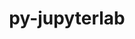 ---
title: "py-jupyterlab"
layout: cache
categories: [package, develop-2024-10-06]
meta: {"versions": ["3.4.8", "4.0.1"], "compilers": ["gcc@=11.1.0", "gcc@=11.4.0", "gcc@=9.4.0", "oneapi@=2024.2.1"], "oss": ["ubuntu20.04", "ubuntu22.04"], "platforms": ["linux"], "targets": ["neoverse_v1", "neoverse_v2", "ppc64le", "x86_64_v3"], "stacks": ["data-vis-sdk", "e4s", "e4s-neoverse-v2", "e4s-neoverse_v1", "e4s-oneapi", "e4s-power", "root"], "num_specs": 20, "num_specs_by_stack": {"root": 20, "e4s-power": 4, "data-vis-sdk": 2, "e4s-neoverse_v1": 4, "e4s-neoverse-v2": 1, "e4s": 5, "e4s-oneapi": 4}}
spec_details: [{"hash": "7u5orxyi244ly5stcwscvp5bszou6fze", "compiler": "gcc@=9.4.0", "versions": ["3.4.8"], "os": "ubuntu20.04", "platform": "linux", "target": "ppc64le", "variants": ["build_system=python_pip"], "stacks": ["root", "e4s-power"], "size": "-", "tarball": "https://binaries.spack.io/develop-2024-10-06/build_cache/linux-ubuntu20.04-ppc64le/gcc-9.4.0/py-jupyterlab-3.4.8/linux-ubuntu20.04-ppc64le-gcc-9.4.0-py-jupyterlab-3.4.8-7u5orxyi244ly5stcwscvp5bszou6fze.spack"}, {"hash": "okkk5kp6dndvp5gnvuq5q3telpva2en6", "compiler": "gcc@=9.4.0", "versions": ["4.0.1"], "os": "ubuntu20.04", "platform": "linux", "target": "ppc64le", "variants": ["build_system=python_pip"], "stacks": ["root", "e4s-power"], "size": "-", "tarball": "https://binaries.spack.io/develop-2024-10-06/build_cache/linux-ubuntu20.04-ppc64le/gcc-9.4.0/py-jupyterlab-4.0.1/linux-ubuntu20.04-ppc64le-gcc-9.4.0-py-jupyterlab-4.0.1-okkk5kp6dndvp5gnvuq5q3telpva2en6.spack"}, {"hash": "nm67xno4cdvobc2ckqmzhnoiofwaxx2f", "compiler": "gcc@=9.4.0", "versions": ["4.0.1"], "os": "ubuntu20.04", "platform": "linux", "target": "ppc64le", "variants": ["build_system=python_pip"], "stacks": ["root", "e4s-power"], "size": "-", "tarball": "https://binaries.spack.io/develop-2024-10-06/build_cache/linux-ubuntu20.04-ppc64le/gcc-9.4.0/py-jupyterlab-4.0.1/linux-ubuntu20.04-ppc64le-gcc-9.4.0-py-jupyterlab-4.0.1-nm67xno4cdvobc2ckqmzhnoiofwaxx2f.spack"}, {"hash": "iomo3hs4offqzdkeq5tm7jl2q7dcvldd", "compiler": "gcc@=9.4.0", "versions": ["3.4.8"], "os": "ubuntu20.04", "platform": "linux", "target": "ppc64le", "variants": ["build_system=python_pip"], "stacks": ["root", "e4s-power"], "size": "-", "tarball": "https://binaries.spack.io/develop-2024-10-06/build_cache/linux-ubuntu20.04-ppc64le/gcc-9.4.0/py-jupyterlab-3.4.8/linux-ubuntu20.04-ppc64le-gcc-9.4.0-py-jupyterlab-3.4.8-iomo3hs4offqzdkeq5tm7jl2q7dcvldd.spack"}, {"hash": "y3pymxuce325w2eeukv5ldlwragrh34o", "compiler": "gcc@=11.1.0", "versions": ["4.0.1"], "os": "ubuntu20.04", "platform": "linux", "target": "x86_64_v3", "variants": ["build_system=python_pip"], "stacks": ["root", "data-vis-sdk"], "size": "-", "tarball": "https://binaries.spack.io/develop-2024-10-06/build_cache/linux-ubuntu20.04-x86_64_v3/gcc-11.1.0/py-jupyterlab-4.0.1/linux-ubuntu20.04-x86_64_v3-gcc-11.1.0-py-jupyterlab-4.0.1-y3pymxuce325w2eeukv5ldlwragrh34o.spack"}, {"hash": "n2aqnno7hl2rtyizrmnpej7efbchob5o", "compiler": "gcc@=11.1.0", "versions": ["4.0.1"], "os": "ubuntu20.04", "platform": "linux", "target": "x86_64_v3", "variants": ["build_system=python_pip"], "stacks": ["root", "data-vis-sdk"], "size": "-", "tarball": "https://binaries.spack.io/develop-2024-10-06/build_cache/linux-ubuntu20.04-x86_64_v3/gcc-11.1.0/py-jupyterlab-4.0.1/linux-ubuntu20.04-x86_64_v3-gcc-11.1.0-py-jupyterlab-4.0.1-n2aqnno7hl2rtyizrmnpej7efbchob5o.spack"}, {"hash": "pz37euehkr26lruvc2kgwvjarb56fl7v", "compiler": "gcc@=11.4.0", "versions": ["4.0.1"], "os": "ubuntu22.04", "platform": "linux", "target": "neoverse_v1", "variants": ["build_system=python_pip"], "stacks": ["e4s-neoverse_v1", "root"], "size": "-", "tarball": "https://binaries.spack.io/develop-2024-10-06/build_cache/linux-ubuntu22.04-neoverse_v1/gcc-11.4.0/py-jupyterlab-4.0.1/linux-ubuntu22.04-neoverse_v1-gcc-11.4.0-py-jupyterlab-4.0.1-pz37euehkr26lruvc2kgwvjarb56fl7v.spack"}, {"hash": "cgyxkkee6h4sf6lcroc7llezt2dwo7dd", "compiler": "gcc@=11.4.0", "versions": ["3.4.8"], "os": "ubuntu22.04", "platform": "linux", "target": "neoverse_v1", "variants": ["build_system=python_pip"], "stacks": ["e4s-neoverse_v1", "root"], "size": "-", "tarball": "https://binaries.spack.io/develop-2024-10-06/build_cache/linux-ubuntu22.04-neoverse_v1/gcc-11.4.0/py-jupyterlab-3.4.8/linux-ubuntu22.04-neoverse_v1-gcc-11.4.0-py-jupyterlab-3.4.8-cgyxkkee6h4sf6lcroc7llezt2dwo7dd.spack"}, {"hash": "sszlhye5sg6yetqniwdsc634dttc5o7y", "compiler": "gcc@=11.4.0", "versions": ["4.0.1"], "os": "ubuntu22.04", "platform": "linux", "target": "neoverse_v1", "variants": ["build_system=python_pip"], "stacks": ["e4s-neoverse_v1", "root"], "size": "-", "tarball": "https://binaries.spack.io/develop-2024-10-06/build_cache/linux-ubuntu22.04-neoverse_v1/gcc-11.4.0/py-jupyterlab-4.0.1/linux-ubuntu22.04-neoverse_v1-gcc-11.4.0-py-jupyterlab-4.0.1-sszlhye5sg6yetqniwdsc634dttc5o7y.spack"}, {"hash": "tsa7wy6ej257adf66qytokhzffydprw3", "compiler": "gcc@=11.4.0", "versions": ["3.4.8"], "os": "ubuntu22.04", "platform": "linux", "target": "neoverse_v1", "variants": ["build_system=python_pip"], "stacks": ["e4s-neoverse_v1", "root"], "size": "-", "tarball": "https://binaries.spack.io/develop-2024-10-06/build_cache/linux-ubuntu22.04-neoverse_v1/gcc-11.4.0/py-jupyterlab-3.4.8/linux-ubuntu22.04-neoverse_v1-gcc-11.4.0-py-jupyterlab-3.4.8-tsa7wy6ej257adf66qytokhzffydprw3.spack"}, {"hash": "hcvpb34gqfbhyb3yxugv3u4zajkxhwgr", "compiler": "gcc@=11.4.0", "versions": ["4.0.1"], "os": "ubuntu22.04", "platform": "linux", "target": "neoverse_v2", "variants": ["build_system=python_pip"], "stacks": ["root", "e4s-neoverse-v2"], "size": "-", "tarball": "https://binaries.spack.io/develop-2024-10-06/build_cache/linux-ubuntu22.04-neoverse_v2/gcc-11.4.0/py-jupyterlab-4.0.1/linux-ubuntu22.04-neoverse_v2-gcc-11.4.0-py-jupyterlab-4.0.1-hcvpb34gqfbhyb3yxugv3u4zajkxhwgr.spack"}, {"hash": "ul76wvlqc7jqrbqbuoblrhr22liydt7r", "compiler": "gcc@=11.4.0", "versions": ["4.0.1"], "os": "ubuntu22.04", "platform": "linux", "target": "x86_64_v3", "variants": ["build_system=python_pip"], "stacks": ["e4s", "root"], "size": "-", "tarball": "https://binaries.spack.io/develop-2024-10-06/build_cache/linux-ubuntu22.04-x86_64_v3/gcc-11.4.0/py-jupyterlab-4.0.1/linux-ubuntu22.04-x86_64_v3-gcc-11.4.0-py-jupyterlab-4.0.1-ul76wvlqc7jqrbqbuoblrhr22liydt7r.spack"}, {"hash": "jw4oowaskbfrjuwgb5iq42hg5lvll2ay", "compiler": "gcc@=11.4.0", "versions": ["3.4.8"], "os": "ubuntu22.04", "platform": "linux", "target": "x86_64_v3", "variants": ["build_system=python_pip"], "stacks": ["e4s", "root"], "size": "-", "tarball": "https://binaries.spack.io/develop-2024-10-06/build_cache/linux-ubuntu22.04-x86_64_v3/gcc-11.4.0/py-jupyterlab-3.4.8/linux-ubuntu22.04-x86_64_v3-gcc-11.4.0-py-jupyterlab-3.4.8-jw4oowaskbfrjuwgb5iq42hg5lvll2ay.spack"}, {"hash": "2t2ruzx27jndlus4fc6eymnxetfvdehn", "compiler": "gcc@=11.4.0", "versions": ["4.0.1"], "os": "ubuntu22.04", "platform": "linux", "target": "x86_64_v3", "variants": ["build_system=python_pip"], "stacks": ["e4s", "root"], "size": "-", "tarball": "https://binaries.spack.io/develop-2024-10-06/build_cache/linux-ubuntu22.04-x86_64_v3/gcc-11.4.0/py-jupyterlab-4.0.1/linux-ubuntu22.04-x86_64_v3-gcc-11.4.0-py-jupyterlab-4.0.1-2t2ruzx27jndlus4fc6eymnxetfvdehn.spack"}, {"hash": "jy3mkdbdn7qlzf4nttcz5wkfgtjxoglk", "compiler": "gcc@=11.4.0", "versions": ["3.4.8"], "os": "ubuntu22.04", "platform": "linux", "target": "x86_64_v3", "variants": ["build_system=python_pip"], "stacks": ["e4s", "root"], "size": "-", "tarball": "https://binaries.spack.io/develop-2024-10-06/build_cache/linux-ubuntu22.04-x86_64_v3/gcc-11.4.0/py-jupyterlab-3.4.8/linux-ubuntu22.04-x86_64_v3-gcc-11.4.0-py-jupyterlab-3.4.8-jy3mkdbdn7qlzf4nttcz5wkfgtjxoglk.spack"}, {"hash": "b6v32u6zssxcwhuqgfxjrgibbcdngztf", "compiler": "gcc@=11.4.0", "versions": ["4.0.1"], "os": "ubuntu22.04", "platform": "linux", "target": "x86_64_v3", "variants": ["build_system=python_pip"], "stacks": ["e4s", "root"], "size": "-", "tarball": "https://binaries.spack.io/develop-2024-10-06/build_cache/linux-ubuntu22.04-x86_64_v3/gcc-11.4.0/py-jupyterlab-4.0.1/linux-ubuntu22.04-x86_64_v3-gcc-11.4.0-py-jupyterlab-4.0.1-b6v32u6zssxcwhuqgfxjrgibbcdngztf.spack"}, {"hash": "main2vka4wlpwe73crr5dxfkuk7xknha", "compiler": "oneapi@=2024.2.1", "versions": ["4.0.1"], "os": "ubuntu22.04", "platform": "linux", "target": "x86_64_v3", "variants": ["build_system=python_pip"], "stacks": ["root", "e4s-oneapi"], "size": "-", "tarball": "https://binaries.spack.io/develop-2024-10-06/build_cache/linux-ubuntu22.04-x86_64_v3/oneapi-2024.2.1/py-jupyterlab-4.0.1/linux-ubuntu22.04-x86_64_v3-oneapi-2024.2.1-py-jupyterlab-4.0.1-main2vka4wlpwe73crr5dxfkuk7xknha.spack"}, {"hash": "vy33f3lu3vmrbnzolhc6ysiimqycwolz", "compiler": "oneapi@=2024.2.1", "versions": ["3.4.8"], "os": "ubuntu22.04", "platform": "linux", "target": "x86_64_v3", "variants": ["build_system=python_pip"], "stacks": ["root", "e4s-oneapi"], "size": "-", "tarball": "https://binaries.spack.io/develop-2024-10-06/build_cache/linux-ubuntu22.04-x86_64_v3/oneapi-2024.2.1/py-jupyterlab-3.4.8/linux-ubuntu22.04-x86_64_v3-oneapi-2024.2.1-py-jupyterlab-3.4.8-vy33f3lu3vmrbnzolhc6ysiimqycwolz.spack"}, {"hash": "qy33weu6f5bx37qyggts3b3rvyj5aptw", "compiler": "oneapi@=2024.2.1", "versions": ["3.4.8"], "os": "ubuntu22.04", "platform": "linux", "target": "x86_64_v3", "variants": ["build_system=python_pip"], "stacks": ["root", "e4s-oneapi"], "size": "-", "tarball": "https://binaries.spack.io/develop-2024-10-06/build_cache/linux-ubuntu22.04-x86_64_v3/oneapi-2024.2.1/py-jupyterlab-3.4.8/linux-ubuntu22.04-x86_64_v3-oneapi-2024.2.1-py-jupyterlab-3.4.8-qy33weu6f5bx37qyggts3b3rvyj5aptw.spack"}, {"hash": "h7fxfza5fbh2uki25qvm3bmn7k4m6hkl", "compiler": "oneapi@=2024.2.1", "versions": ["4.0.1"], "os": "ubuntu22.04", "platform": "linux", "target": "x86_64_v3", "variants": ["build_system=python_pip"], "stacks": ["root", "e4s-oneapi"], "size": "-", "tarball": "https://binaries.spack.io/develop-2024-10-06/build_cache/linux-ubuntu22.04-x86_64_v3/oneapi-2024.2.1/py-jupyterlab-4.0.1/linux-ubuntu22.04-x86_64_v3-oneapi-2024.2.1-py-jupyterlab-4.0.1-h7fxfza5fbh2uki25qvm3bmn7k4m6hkl.spack"}]
---